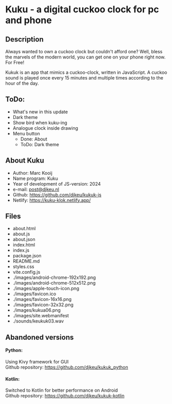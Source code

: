 # Kuku - a digital cuckoo clock for pc and phone


## Description

Always wanted to own a cuckoo clock but couldn't afford one?
Well, bless the marvels of the modern world, you can get one on your phone right now. For Free!

Kukuk is an app that mimics a cuckoo-clock, written in JavaScript.
A cuckoo sound is played once every 15 minutes and multiple times according to the hour of the day.


## ToDo:

- What's new in this update
- Dark theme
- Show bird when kuku-ing
- Analogue clock inside drawing
- Menu button
    - Done: About
    - ToDo: Dark theme


## About Kuku

- Author: Marc Kooij
- Name program: Kuku
- Year of development of JS-version: 2024
- e-mail: post@djkeu.nl
- Github: https://github.com/djkeu/kukuk-js
- Netlify: https://kuku-klok.netlify.app/


## Files
- about.html
- about.js
- about.json
- index.html
- index.js
- package.json
- README.md
- styles.css
- vite.config.js
- ./images/android-chrome-192x192.png
- ./images/android-chrome-512x512.png
- ./images/apple-touch-icon.png
- ./images/favicon.ico
- ./images/favicon-16x16.png
- ./images/favicon-32x32.png
- ./images/kukua06.png
- ./images/site.webmanifest
- ./sounds/keukuk03.wav


## Abandoned versions

#### Python:
Using Kivy framework for GUI\
Github repository: https://github.com/djkeu/kukuk_python

#### Kotlin:
Switched to Kotlin for better performance on Android\
Github repository: https://github.com/djkeu/kukuk-kotlin
